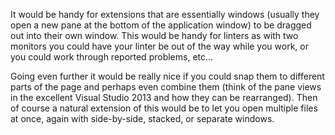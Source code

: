 It would be handy for extensions that are essentially windows (usually they open a new pane at the bottom of the application window) to be dragged out into their own window. This would be handy for linters as with two monitors you could have your linter be out of the way while you work, or you could work through reported problems, etc...

Going even further it would be really nice if you could snap them to different parts of the page and perhaps even combine them (think of the pane views in the excellent Visual Studio 2013 and how they can be rearranged). Then of course a natural extension of this would be to let you open multiple files at once, again with side-by-side, stacked, or separate windows.